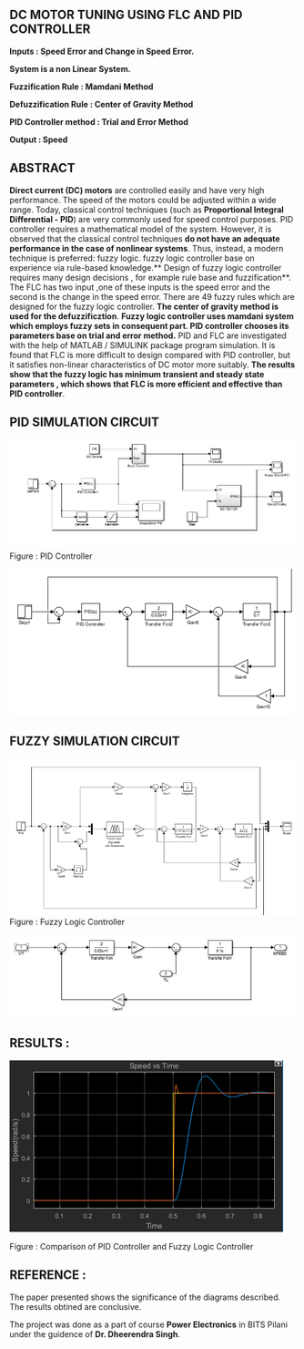 ## DC MOTOR TUNING USING FLC AND PID CONTROLLER

**Inputs : Speed Error and Change in Speed Error.**

**System is a non Linear System.**

**Fuzzification Rule : Mamdani Method**

**Defuzzification Rule : Center of Gravity Method**

**PID Controller method : Trial and Error Method**

**Output : Speed**

## ABSTRACT

**Direct current (DC) motors** are controlled easily and have very high performance. The speed of the motors could be adjusted within a wide range. Today, classical control techniques (such as **Proportional Integral Differential - PID**) are very commonly used for speed control purposes. PID controller requires a mathematical model of the system. However, it is observed that the classical control techniques **do not have an adequate performance in the case of nonlinear systems**. Thus, instead, a modern technique is preferred: fuzzy logic. fuzzy logic controller base on experience via rule-based knowledge.** Design of fuzzy logic controller requires many design decisions , for example rule base and fuzzification**. The FLC has two input ,one of these inputs is the speed error and the second is the change in the speed error. There are 49 fuzzy rules which are designed for the fuzzy logic controller. **The center of gravity method is used for the defuzzificztion**. **Fuzzy logic controller uses mamdani system which employs fuzzy sets in consequent part. PID controller chooses its parameters base on trial and error method.** PID and FLC are investigated with the help of MATLAB / SIMULINK package program simulation. It is found that FLC is more difficult to design compared with PID controller, but it satisfies non-linear characteristics of DC motor more suitably. **The results show that the fuzzy logic has minimum transient and steady state parameters , which shows that FLC is more efficient and effective than PID controller**.

## PID SIMULATION CIRCUIT

![PID Controller](Images/PID.jpg)
Figure  : PID Controller

![PID Controller](Images/PID.PNG)

## FUZZY SIMULATION CIRCUIT

![FUZZY  Controller](Images/FUZZY_system.PNG)
Figure  : Fuzzy Logic Controller

![FUZZY Controller](Images/DCM.JPG)

## RESULTS : 

![FUZZY  Controller](Images/graph.PNG)

Figure : Comparison of PID Controller and Fuzzy Logic Controller


## REFERENCE :
The paper presented shows the significance of the diagrams described. The results obtined are conclusive.

The project was done as a part of course **Power Electronics** in BITS Pilani under the guidence of **Dr. Dheerendra Singh**.







